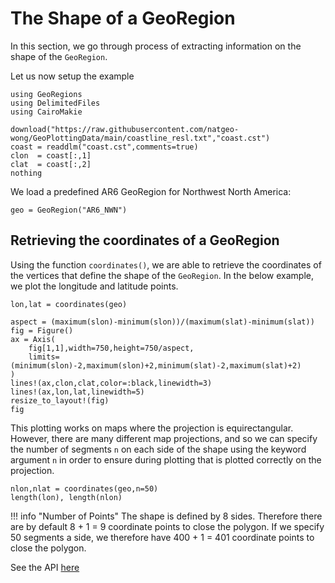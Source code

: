 # The Shape of a GeoRegion

In this section, we go through process of extracting information on the shape of the `GeoRegion`.

Let us now setup the example

```@example properties
using GeoRegions
using DelimitedFiles
using CairoMakie

download("https://raw.githubusercontent.com/natgeo-wong/GeoPlottingData/main/coastline_resl.txt","coast.cst")
coast = readdlm("coast.cst",comments=true)
clon  = coast[:,1]
clat  = coast[:,2]
nothing
```

We load a predefined AR6 GeoRegion for Northwest North America:

```@example properties
geo = GeoRegion("AR6_NWN")
```

## Retrieving the coordinates of a GeoRegion

Using the function `coordinates()`, we are able to retrieve the coordinates of the vertices that define the shape of the `GeoRegion`. In the below example, we plot the longitude and latitude points.

```@example properties
lon,lat = coordinates(geo)

aspect = (maximum(slon)-minimum(slon))/(maximum(slat)-minimum(slat))
fig = Figure()
ax = Axis(
    fig[1,1],width=750,height=750/aspect,
    limits=(minimum(slon)-2,maximum(slon)+2,minimum(slat)-2,maximum(slat)+2)
)
lines!(ax,clon,clat,color=:black,linewidth=3)
lines!(ax,lon,lat,linewidth=5)
resize_to_layout!(fig)
fig
```

This plotting works on maps where the projection is equirectangular. However, there are many different map projections, and so we can specify the number of segments `n` on each side of the shape using the keyword argument `n` in order to ensure during plotting that is plotted correctly on the projection.

```@example properties
nlon,nlat = coordinates(geo,n=50)
length(lon), length(nlon)
```

!!! info "Number of Points"
    The shape is defined by 8 sides. Therefore there are by default 8 + 1 = 9 coordinate points to close the polygon. If we specify 50 segments a side, we therefore have 400 + 1 = 401 coordinate points to close the polygon.

See the API [here](/api/isin)
